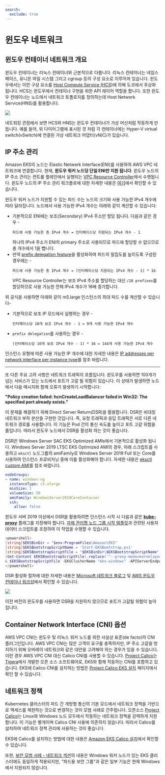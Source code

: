```yaml
---
search:
  exclude: true
---
```



# 윈도우 네트워크

## 윈도우 컨테이너 네트워크 개요
윈도우 컨테이너는 리눅스 컨테이너와 근본적으로 다릅니다. 리눅스 컨테이너는 네임스페이스, 유니온 파일 시스템 그리고 cgroup 등의 구성 요소로 이루어져 있습니다. 윈도우에서는 이런 구성 요소를 [Host Compute Service (HCS)](https://github.com/microsoft/hcsshim)에 의해 도코에서 추상화 됩니다. HCS는 윈도우에서 컨테이너 구현을 위한 API 레이어 역할을 합니다. 또한 윈도우 컨테이너는 노드에서 네트워크 토폴로지를 정의하는데 Host Network Service(HNS)를 활용합니다.

![](./images/windows-networking.png)

네트워킹 관점에서 보면 HCS와 HNS는 윈도우 컨테이너가 가상 머신처럼 작동하게 만듭니다. 예를 들어, 위 다이어그램에 표시된 것 처럼 각 컨테이너에는 Hyper-V virtual switch(vSwitch)에 연결된 가상 네트워크 어댑터(vNIC)가 있습니다.

## IP 주소 관리
Amazon EKS의 노드는 Elastic Network Interface(ENI)를 사용하여 AWS VPC 네트워크에 연결합니다. 현재, **윈도우 워커 노드당 단일 ENI만 지원 됩니다**. 윈도우 노드의 IP 주소 관리는 컨트롤 플레인에서 실행되는 [VPC Resource Controller](https://github.com/aws/amazon-vpc-resource-controller-k8s)에서 수행됩니다. 윈도우 노드의 IP 주소 관리 워크플로에 대한 자세한 내용은 [여기](https://github.com/aws/amazon-vpc-resource-controller-k8s#windows-ipv4-address-management)에서 확인할 수 있습니다.

윈도우 워커 노드가 지원할 수 있는 파드 수는 노드의 크기와 사용 가능한 IPv4 개수에 따라 달라집니다. 노드에서 사용 가능한 IPv4 개수는 아래와 같이 계산할 수 있습니다:
- 기본적으로 ENI에는 보조(Secondary) IPv4 주소만 할당 됩니다. 다음과 같은 경우 -
  ```
  파드에 사용 가능한 총 IPv4 개수 = 인터페이스당 지원되는 IPv4 개수 - 1
  ```
  하나의 IPv4 주소가 ENI의 primary 주소로 사용되므로 파드에 할당할 수 없으므로 총 개수에서 1을 뺍니다.
- 만약 [prefix delegation feature](../../networking/prefix-mode/index_windows.md)을 활성화하여 파드의 밀집도를 높이도록 구성된 경우에는 -
  ```
  파드에 사용 가능한 총 IPv4 개수 = (인터페이스당 지원되는 IPv4 개수 - 1) * 16
  ```
  VPC Resource Controller는 보조 IPv4 주소를 할당하는 대신 `/28 prefixes`를 할당하므로 사용 가능한 전체 IPv4 개수가 16배 증가합니다.

위 공식을 사용하면 아래와 같이 m5.large 인스턴스의 최대 파드 수를 계산할 수 있습니다-
- 기본적으로 보조 IP 모드에서 실행하는 경우 -
  ```
  인터페이스당 10개 보조 IPv4 개수 - 1 = 9개 사용 가능한 IPv4 개수
  ```
- `prefix delegation`를 사용하는 경우 -
  ```
  (인터페이스당 10개 보조 IPv4 개수 - 1) * 16 = 144개 사용 가능한 IPv4 개수
  ```

인스턴스 유형에 따른 사용 가능한 IP 개수에 대한 자세한 내용은 [IP addresses per network interface per instance type](https://docs.aws.amazon.com/AWSEC2/latest/UserGuide/using-eni.html#AvailableIpPerENI)를 참조 바랍니다.

---

또 다른 주요 고려 사항은 네트워크 트래픽의 흐름입니다. 윈도우를 사용하면 100개가 넘는 서비스가 있는 노드에서 포트가 고갈 될 위험이 있습니다. 이 상태가 발생하면 노드에서 다음 메시지와 함께 오류가 발생하기 시작합니다:

**"Policy creation failed: hcnCreateLoadBalancer failed in Win32: The specified port already exists."**

이 문제를 해결하기 위해 Direct Server Return(DSR)을 활용합니다. DSR은 비대칭 네트워크 부하 분산을 구현한 것입니다. 즉, 요청 트래픽과 응답 트래픽은 서로 다른 네트워크 경로를 사용합니다. 이 기능은 Pod 간의 통신 속도를 높이고 포트 고갈 위험을 줄입니다. 따라서 윈도우 노드에서 DSR을 활성화 하는 것이 좋습니다.

 DSR은 Windows Server SAC EKS Optimized AMIs에서 기본적으로 활성화 됩니다. Windows Server 2019 LTSC EKS Optimized AMI의 경우, 아래 스크립트를 사용하고 `eksctl` 노드그룹의 amiFamily로 Windows Server 2019 Full 또는 Core를 사용하여 인스턴스 프로비저닝 중에 이를 활성화해야 합니다. 자세한 내용은 [eksctl custom AMI](https://eksctl.io/usage/custom-ami-support/)를 참조 바랍니다.

```yaml
nodeGroups:
- name: windows-ng
  instanceType: c5.xlarge
  minSize: 1
  volumeSize: 50
  amiFamily: WindowsServer2019CoreContainer
  ssh:
    allow: false
```
윈도우 서버 2019 이상에서 DSR을 활용하려면 인스턴스 시작 시 다음과 같은 [**kube-proxy**](https://kubernetes.io/docs/setup/production-environment/windows/intro-windows-in-kubernetes/#load-balancing-and-services) 플래그를 지정해야 합니다. [자체 관리형 노드 그룹 시작 템플릿](https://docs.aws.amazon.com/eks/latest/userguide/launch-windows-workers.html)과 관련된 사용자 데이터 스크립트를 조정하여 이 작업을 수행할 수 있습니다.

```powershell
<powershell>
[string]$EKSBinDir = "$env:ProgramFiles\Amazon\EKS"
[string]$EKSBootstrapScriptName = 'Start-EKSBootstrap.ps1'
[string]$EKSBootstrapScriptFile = "$EKSBinDir\$EKSBootstrapScriptName"
(Get-Content $EKSBootstrapScriptFile).replace('"--proxy-mode=kernelspace",', '"--proxy-mode=kernelspace", "--feature-gates WinDSR=true", "--enable-dsr",') | Set-Content $EKSBootstrapScriptFile 
& $EKSBootstrapScriptFile -EKSClusterName "eks-windows" -APIServerEndpoint "https://<REPLACE-EKS-CLUSTER-CONFIG-API-SERVER>" -Base64ClusterCA "<REPLACE-EKSCLUSTER-CONFIG-DETAILS-CA>" -DNSClusterIP "172.20.0.10" -KubeletExtraArgs "--node-labels=alpha.eksctl.io/cluster-name=eks-windows,alpha.eksctl.io/nodegroup-name=windows-ng-ltsc2019 --register-with-taints=" 3>&1 4>&1 5>&1 6>&1
</powershell>
```

DSR 활성화 절차에 대한 자세한 내용은 [Microsoft 네트워크 블로그](https://techcommunity.microsoft.com/t5/networking-blog/direct-server-return-dsr-in-a-nutshell/ba-p/693710) 및 [AWS 윈도우 컨테이너 워크샵](https://catalog.us-east-1.prod.workshops.aws/workshops/1de8014a-d598-4cb5-a119-801576492564/en-US/module1-eks/lab3-handling-mixed-clusters)에서 확인할 수 있습니다.

![](./images/dsr.png)

이전 버전의 윈도우를 사용하면 DSR을 지원하지 않으므로 포트가 고갈될 위험이 높아집니다.

## Container Network Interface (CNI) 옵션
AWS VPC CNI는 윈도우 및 리눅스 워커 노드를 위한 사실상 표준(de facto)의 CNI 플러그인입니다. AWS VPC CNI는 많은 고객의 요구를 충족하지만, IP 주소 고갈을 방지하기 위해 오버레이 네트워크와 같은 대안을 고려해야 하는 경우가 있을 수 있습니다. 이런 경우 AWS VPC CNI 대신 Calico CNI를 사용할 수 있습니다. [Project Calico](https://www.projectcalico.org/)는 [Tigera](https://www.tigera.io/)에서 개발한 오픈 소스 소프트웨어로, EKS와 함께 작동하는 CNI를 포함하고 있습니다. EKS에 Calico CNI를 설치하는 방법은 [Project Calico EKS 설치](https://docs.projectcalico.org/getting-started/kubernetes/managed-public-cloud/eks) 페이지에서 확인 할 수 있습니다.

## 네트워크 정책 
Kubernetes 클러스터의 파드 간 개방형 통신의 기본 모드에서 네트워크 정책을 기반으로 액세스를 제한하는 것으로 변경하는 것이 모범 사례로 간주됩니다. 오픈소스 [Project Calico](https://www.tigera.io/tigera-products/calico/)는 Linux와 Windows 노드 모두에서 작동하는 네트워크 정책을 강력하게 지원합니다. 이 기능은 별개이며 Calico CNI 사용에 의존하지 않습니다. 따라서 Calico를 설치하여 네트워크 정책 관리에 사용하는 것이 좋습니다.

EKS에 Calico를 설치하는 방법에 대한 내용은 [Amazon EKS Calico 설치](https://docs.aws.amazon.com/eks/latest/userguide/calico.html)에서 확인할 수 있습니다.

또한, [보안 모범 사례 - 네트워크 섹션](https://aws.github.io/aws-eks-best-practices/security/docs/network/)의 내용은 Windows 워커 노드가 있는 EKS 클러스터에도 동일하게 적용되지만, "파드용 보안 그룹"과 같은 일부 기능은 현재 Windows에서 지원되지 않습니다.
